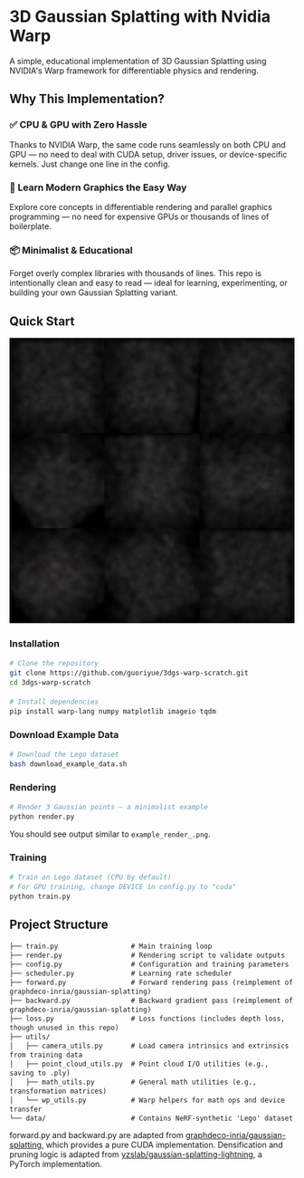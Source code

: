 # 3D Gaussian Splatting with Nvidia Warp

A simple, educational implementation of 3D Gaussian Splatting using NVIDIA's Warp framework for differentiable physics and rendering.

## Why This Implementation?

### ✅ CPU & GPU with Zero Hassle

Thanks to NVIDIA Warp, the same code runs seamlessly on both CPU and GPU — no need to deal with CUDA setup, driver issues, or device-specific kernels. Just change one line in the config.

### 🧠 Learn Modern Graphics the Easy Way

Explore core concepts in differentiable rendering and parallel graphics programming — no need for expensive GPUs or thousands of lines of boilerplate.

### 📦 Minimalist & Educational

Forget overly complex libraries with thousands of lines. This repo is intentionally clean and easy to read — ideal for learning, experimenting, or building your own Gaussian Splatting variant.

## Quick Start

![The training video](lego_demo.gif)


### Installation

```bash
# Clone the repository
git clone https://github.com/guoriyue/3dgs-warp-scratch.git
cd 3dgs-warp-scratch

# Install dependencies
pip install warp-lang numpy matplotlib imageio tqdm
```

### Download Example Data

```bash
# Download the Lego dataset
bash download_example_data.sh
```


### Rendering

```bash
# Render 3 Gaussian points – a minimalist example
python render.py
```
You should see output similar to `example_render_.png`.

### Training

```bash
# Train on Lego dataset (CPU by default)
# For GPU training, change DEVICE in config.py to "cuda"
python train.py
```


## Project Structure

```
├── train.py                  # Main training loop
├── render.py                 # Rendering script to validate outputs
├── config.py                 # Configuration and training parameters
├── scheduler.py              # Learning rate scheduler
├── forward.py                # Forward rendering pass (reimplement of graphdeco-inria/gaussian-splatting)
├── backward.py               # Backward gradient pass (reimplement of graphdeco-inria/gaussian-splatting)
├── loss.py                   # Loss functions (includes depth loss, though unused in this repo)
├── utils/
│   ├── camera_utils.py       # Load camera intrinsics and extrinsics from training data
│   ├── point_cloud_utils.py  # Point cloud I/O utilities (e.g., saving to .ply)
│   ├── math_utils.py         # General math utilities (e.g., transformation matrices)
│   └── wp_utils.py           # Warp helpers for math ops and device transfer
└── data/                     # Contains NeRF-synthetic 'Lego' dataset

```

forward.py and backward.py are adapted from [graphdeco-inria/gaussian-splatting](https://github.com/graphdeco-inria/gaussian-splatting), which provides a pure CUDA implementation.
Densification and pruning logic is adapted from [yzslab/gaussian-splatting-lightning](https://github.com/yzslab/gaussian-splatting-lightning), a PyTorch implementation.